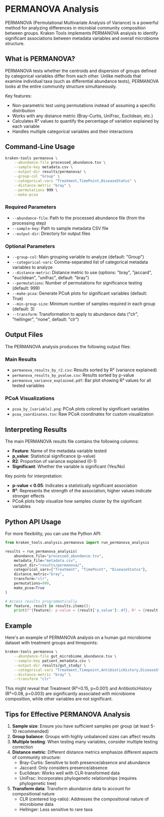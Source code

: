 # PERMANOVA Analysis

PERMANOVA (Permutational Multivariate Analysis of Variance) is a powerful method for analyzing differences in microbial community composition between groups. Kraken Tools implements PERMANOVA analysis to identify significant associations between metadata variables and overall microbiome structure.

## What is PERMANOVA?

PERMANOVA tests whether the centroids and dispersion of groups defined by categorical variables differ from each other. Unlike methods that examine individual taxa (such as differential abundance tests), PERMANOVA looks at the entire community structure simultaneously.

Key features:
- Non-parametric test using permutations instead of assuming a specific distribution
- Works with any distance metric (Bray-Curtis, UniFrac, Euclidean, etc.)
- Calculates R² values to quantify the percentage of variation explained by each variable
- Handles multiple categorical variables and their interactions

## Command-Line Usage

```bash
kraken-tools permanova \
    --abundance-file processed_abundance.tsv \
    --sample-key metadata.csv \
    --output-dir results/permanova/ \
    --group-col "Group" \
    --categorical-vars "Treatment,TimePoint,DiseaseStatus" \
    --distance-metric "bray" \
    --permutations 999 \
    --make-pcoa
```

### Required Parameters

- `--abundance-file`: Path to the processed abundance file (from the processing step)
- `--sample-key`: Path to sample metadata CSV file
- `--output-dir`: Directory for output files

### Optional Parameters

- `--group-col`: Main grouping variable to analyze (default: "Group")
- `--categorical-vars`: Comma-separated list of categorical metadata variables to analyze
- `--distance-metric`: Distance metric to use (options: "bray", "jaccard", "euclidean", "unifrac", default: "bray")
- `--permutations`: Number of permutations for significance testing (default: 999)
- `--make-pcoa`: Generate PCoA plots for significant variables (default: True)
- `--min-group-size`: Minimum number of samples required in each group (default: 3)
- `--transform`: Transformation to apply to abundance data ("clr", "hellinger", "none", default: "clr")

## Output Files

The PERMANOVA analysis produces the following output files:

### Main Results
- `permanova_results_by_r2.csv`: Results sorted by R² (variance explained)
- `permanova_results_by_pvalue.csv`: Results sorted by p-value
- `permanova_variance_explained.pdf`: Bar plot showing R² values for all tested variables

### PCoA Visualizations
- `pcoa_by_[variable].png`: PCoA plots colored by significant variables
- `pcoa_coordinates.tsv`: Raw PCoA coordinates for custom visualization

## Interpreting Results

The main PERMANOVA results file contains the following columns:

- **Feature**: Name of the metadata variable tested
- **p_value**: Statistical significance (p-value) 
- **R2**: Proportion of variance explained (0-1)
- **Significant**: Whether the variable is significant (Yes/No)

Key points for interpretation:
- **p-value < 0.05**: Indicates a statistically significant association
- **R²**: Represents the strength of the association; higher values indicate stronger effects
- PCoA plots help visualize how samples cluster by the significant variables

## Python API Usage

For more flexibility, you can use the Python API:

```python
from kraken_tools.analysis.permanova import run_permanova_analysis

results = run_permanova_analysis(
    abundance_file="processed_abundance.tsv",
    metadata_file="metadata.csv",
    output_dir="results/permanova/",
    categorical_vars=["Treatment", "TimePoint", "DiseaseStatus"],
    distance_metric="bray",
    transform="clr",
    permutations=999,
    make_pcoa=True
)

# Access results programmatically
for feature, result in results.items():
    print(f"{feature}: p-value = {result['p_value']:.4f}, R² = {result['R2']:.4f}")
```

## Example

Here's an example of PERMANOVA analysis on a human gut microbiome dataset with treatment groups and timepoints:

```bash
kraken-tools permanova \
    --abundance-file gut_microbiome_abundance.tsv \
    --sample-key patient_metadata.csv \
    --output-dir results/gut_study/ \
    --categorical-vars "Treatment,Timepoint,AntibioticHistory,DiseaseStatus,Gender" \
    --distance-metric "bray" \
    --transform "clr"
```

This might reveal that Treatment (R²=0.15, p=0.001) and AntibioticHistory (R²=0.08, p=0.003) are significantly associated with microbiome composition, while other variables are not significant.

## Tips for Effective PERMANOVA Analysis

1. **Sample size**: Ensure you have sufficient samples per group (at least 5-10 recommended)
2. **Group balance**: Groups with highly unbalanced sizes can affect results
3. **Multiple testing**: When testing many variables, consider multiple testing correction
4. **Distance metric**: Different distance metrics emphasize different aspects of community structure:
   - Bray-Curtis: Sensitive to both presence/absence and abundance
   - Jaccard: Only considers presence/absence
   - Euclidean: Works well with CLR-transformed data
   - UniFrac: Incorporates phylogenetic relationships (requires phylogenetic tree)
5. **Transform data**: Transform abundance data to account for compositional nature
   - CLR (centered log-ratio): Addresses the compositional nature of microbiome data
   - Hellinger: Less sensitive to rare taxa
